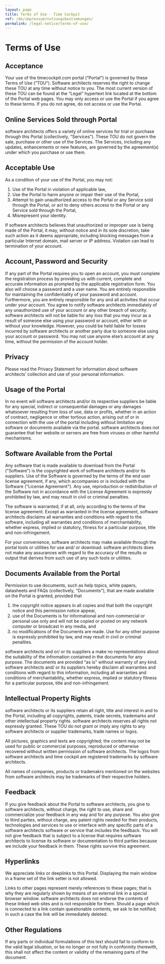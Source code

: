 ```yaml
---
layout: page
title: Terms of Use - Time Cockpit
ref: /de/impressum/nutzungsbestimmungen/
permalink: /legal-notice/terms-of-use/
---
```


<h1>Terms of Use</h1><h2>Acceptance</h2><p>Your use of the timecockpit.com portal (“Portal”) is governed by these Terms of Use (“TOU”). Software architects reserves the right to change these TOU at any time without notice to you. The most current version of these TOU can be found at the “Legal” hypertext link located at the bottom of the Portal web pages. You may only access or use the Portal if you agree to these terms. If you do not agree, do not access or use the Portal.</p><h2>Online Services Sold through Portal</h2><p>software architects offers a variety of online services for trial or purchase through this Portal (collectively, “Services”). These TOU do not govern the sale, purchase or other use of the Services. The Services, including any updates, enhancements or new features, are governed by the agreement(s) under which you purchase or use them.</p><h2>Acceptable Use</h2><p>As a condition of your use of the Portal, you may not:</p><ol>
  <li>Use of the Portal in violation of applicable law,</li>
  <li>Use the Portal to harm anyone or impair their use of the Portal,</li>
  <li>Attempt to gain unauthorized access to the Portal or any Service sold through the Portal, or act to deny others access to the Portal or any Service sold through the Portal,</li>
  <li>Misrepresent your identity.</li>
</ol><p>If software architects believes that unauthorized or improper use is being made of the Portal, it may, without notice and in its sole discretion, take such action as it deems appropriate, including blocking messages from a particular Internet domain, mail server or IP address. Violation can lead to termination of your account.</p><h2>Account, Password and Security</h2><p>If any part of the Portal requires you to open an account, you must complete the registration process by providing us with current, complete and accurate information as prompted by the applicable registration form. You also will choose a password and a user name. You are entirely responsible for maintaining the confidentiality of your password and account. Furthermore, you are entirely responsible for any and all activities that occur under your account. You agree to notify software architects immediately of any unauthorized use of your account or any other breach of security. software architects will not be liable for any loss that you may incur as a result of someone else using your password or account, either with or without your knowledge. However, you could be held liable for losses incurred by software architects or another party due to someone else using your account or password. You may not use anyone else’s account at any time, without the permission of the account holder.</p><h2>Privacy</h2><p>Please read the Privacy Statement for information about software architects’ collection and use of your personal information.</p><h2>Usage of the Portal</h2><p>In no event will software architects and/or its respective suppliers be liable for any special, indirect or consequential damages or any damages whatsoever resulting from loss of use, data or profits, whether in an action of contract, negligence or other tortious action, arising out of or in connection with the use of the portal including without limitation any software or documents available via the portal. software architects does not guarantee that her website or servers are free from viruses or other harmful mechanisms.</p><h2>Software Available from the Portal</h2><p>Any software that is made available to download from the Portal ("Software") is the copyrighted work of software architects and/or its suppliers. Use of the Software is governed by the terms of the end user license agreement, if any, which accompanies or is included with the Software ("License Agreement"). Any use, reproduction or redistribution of the Software not in accordance with the License Agreement is expressly prohibited by law, and may result in civil or criminal penalties.</p><p>The software is warranted, if at all, only according to the terms of the license agreement. Except as warranted in the license agreement, software architects disclaims all warranties and conditions with regard to the software, including all warranties and conditions of merchantability, whether express, implied or statutory, fitness for a particular purpose, title and non-infringement.</p><p>For your convenience, software architects may make available through the portal tools or utilities for use and/ or download. software architects does not make any assurances with regard to the accuracy of the results or output that derives from such use of any such tools or utilities.</p><h2>Documents Available from the Portal</h2><p>Permission to use documents, such as help topics, white papers, datasheets and FAQs (collectively, "Documents"), that are made available on the Portal is granted, provided that</p><ol>
  <li>the copyright notice appears in all copies and that both the copyright notice and this permission notice appear,</li>
  <li>use of the Documents is for informational and non-commercial or personal use only and will not be copied or posted on any network computer or broadcast in any media, and</li>
  <li>no modifications of the Documents are made. Use for any other purpose is expressly prohibited by law, and may result in civil or criminal penalties. </li>
</ol><p>software architects and or/ or its suppliers a make no representations about the suitability of the infromation contained in the documents for any purpose. The documents are provided “as is” without warranty of any kind. software architects and/ or its suppliers hereby disclaim all warranties and conditions with regard to this information, including all warranties and conditions of merchantability, whether express, implied or statutory fitness for a particular purpose, title and non-infringement.</p><h2>Intellectual Property Rights</h2><p>software architects or its suppliers retain all right, title and interest in and to the Portal, including all copyrights, patents, trade secrets, trademarks and other intellectual property rights. software architects reserves all rights not expressly granted. These TOU do not grant or imply any rights to any software architects or supplier trademarks, trade names or logos.</p><p>All pictures, graphics and texts are copyrighted; the content may not be used for public or commercial purposes, reproduced or otherwise recovered without written permission of software architects. The logos from software architects and time cockpit are registered trademarks by software architects.</p><p>All names of companies, products or trademakrs mentioned on the websites from software architects may be trademarks of their respective holders.</p><h2>Feedback</h2><p>If you give feedback about the Portal to software architects, you give to software architects, without charge, the right to use, share and commercialize your feedback in any way and for any purpose. You also give to third parties, without charge, any patent rights needed for their products, technologies and services to use or interface with any specific parts of a software architects software or service that includes the feedback. You will not give feedback that is subject to a license that requires software architects to license its software or documentation to third parties because we include your feedback in them. These rights survive this agreement.</p><h2>Hyperlinks</h2><p>We appreciate links or deeplinks to this Portal. Displaying the main window in a frame set of the link setter is not allowed.</p><p>Links to other pages represent merely references to these pages; that is why they are regularly shown by means of an external link in a special browser window. software architects does not endorse the contents of these linked web sites and is not responsible for them. Should a page which is connected to a link contain questionable contents, we ask to be notified; in such a case the link will be immediately deleted.</p><h2>Other Regulations</h2><p>If any parts or individual formulations of this text should fail to conform to the valid legal situation, or be no longer or not fully in conformity therewith, this shall not affect the content or validity of the remaining parts of the document.</p>